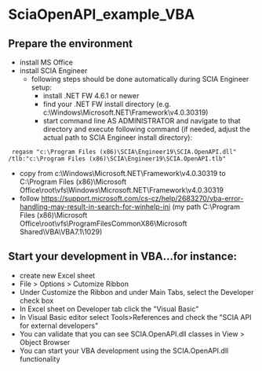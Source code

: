 # SciaOpenAPI_example_VBA
## Prepare the environment
* install MS Office
* install SCIA Engineer
    * following steps should be done automatically during SCIA Engineer setup:
        * install .NET FW 4.6.1 or newer
        * find your .NET FW install directory (e.g. c:\Windows\Microsoft.NET\Framework\v4.0.30319) 
        * start command line AS ADMINISTRATOR and navigate to that directory and execute following command (if needed, adjust the actual path to SCIA Engineer install directory):
```
 regasm "c:\Program Files (x86)\SCIA\Engineer19\SCIA.OpenAPI.dll" /tlb:"c:\Program Files (x86)\SCIA\Engineer19\SCIA.OpenAPI.tlb" 
 ```
* copy from c:\Windows\Microsoft.NET\Framework\v4.0.30319 to C:\Program Files (x86)\Microsoft Office\root\vfs\Windows\Microsoft.NET\Framework\v4.0.30319
* follow https://support.microsoft.com/cs-cz/help/2683270/vba-error-handling-may-result-in-search-for-winhelp-ini (my path C:\Program Files (x86)\Microsoft Office\root\vfs\ProgramFilesCommonX86\Microsoft Shared\VBA\VBA7.1\1029)

## Start your development in VBA...for instance:
- create new Excel sheet
- File > Options > Cutomize Ribbon
- Under Customize the Ribbon and under Main Tabs, select the Developer check box
- In Excel sheet on Developer tab click the "Visual Basic"
- In Visual Basic editor select Tools>References and check the "SCIA API for external developers"
- You can validate that you can see SCIA.OpenAPI.dll classes in View > Object Browser
- You can start your VBA development using the SCIA.OpenAPI.dll functionality
